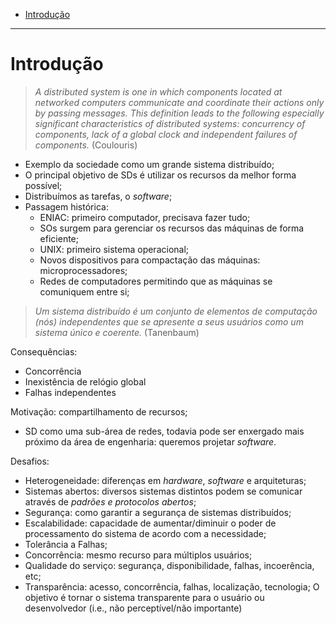 - [Introdução](#introdução)

---

# Introdução

> *A distributed system is one in which components located at networked computers communicate and coordinate their actions only by passing messages. This definition leads to the following especially significant characteristics of distributed systems: concurrency of components, lack of a global clock and independent failures of components.* (Coulouris)

- Exemplo da sociedade como um grande sistema distribuído;
- O principal objetivo de SDs é utilizar os recursos da melhor forma possível;
- Distribuímos as tarefas, o *software*;
- Passagem histórica:
  - ENIAC: primeiro computador, precisava fazer tudo;
  - SOs surgem para gerenciar os recursos das máquinas de forma eficiente;
  - UNIX: primeiro sistema operacional;
  - Novos dispositivos para compactação das máquinas: microprocessadores;
  - Redes de computadores permitindo que as máquinas se comuniquem entre si;

> *Um sistema distribuído é um conjunto de elementos de computação (nós) independentes que se apresente a seus usuários como um sistema único e coerente.* (Tanenbaum)

Consequências:

- Concorrência
- Inexistência de relógio global
- Falhas independentes

Motivação: compartilhamento de recursos;

- SD como uma sub-área de redes, todavia pode ser enxergado mais próximo da área de engenharia: queremos projetar *software*.

Desafios:

- Heterogeneidade: diferenças em *hardware*, *software* e arquiteturas;
- Sistemas abertos: diversos sistemas distintos podem se comunicar através de *padrões e protocolos abertos*;
- Segurança: como garantir a segurança de sistemas distribuídos;
- Escalabilidade: capacidade de aumentar/diminuir o poder de processamento do sistema de acordo com a necessidade;
- Tolerância a Falhas;
- Concorrência: mesmo recurso para múltiplos usuários;
- Qualidade do serviço: segurança, disponibilidade, falhas, incoerência, etc;
- Transparência: acesso, concorrência, falhas, localização, tecnologia; O objetivo é tornar o sistema transparente para o usuário ou desenvolvedor (i.e., não perceptível/não importante)
